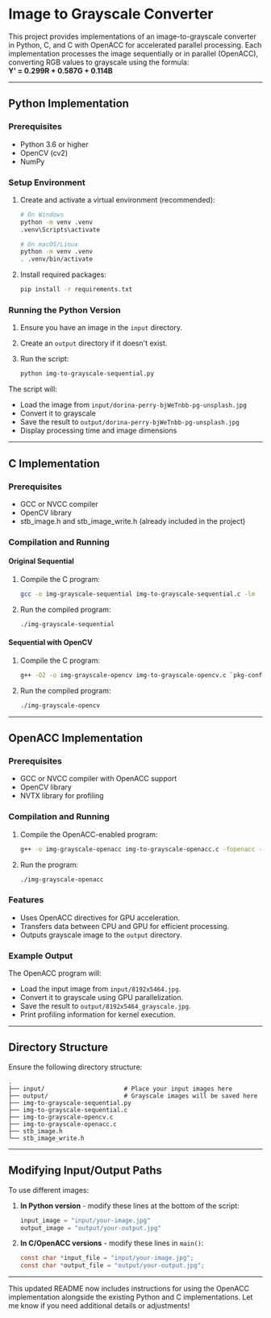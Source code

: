 
# Image to Grayscale Converter

This project provides implementations of an image-to-grayscale converter in Python, C, and C with OpenACC for accelerated parallel processing. Each implementation processes the image sequentially or in parallel (OpenACC), converting RGB values to grayscale using the formula:  
**Y' = 0.299R + 0.587G + 0.114B**

---

## Python Implementation

### Prerequisites
- Python 3.6 or higher
- OpenCV (cv2)
- NumPy

### Setup Environment

1. Create and activate a virtual environment (recommended):

   ```bash
   # On Windows
   python -m venv .venv
   .venv\Scripts\activate

   # On macOS/Linux
   python -m venv .venv
   . .venv/bin/activate
   ```

2. Install required packages:

   ```bash
   pip install -r requirements.txt
   ```

### Running the Python Version

1. Ensure you have an image in the `input` directory.
2. Create an `output` directory if it doesn't exist.
3. Run the script:

   ```bash
   python img-to-grayscale-sequential.py
   ```

The script will:
- Load the image from `input/dorina-perry-bjWeTnbb-pg-unsplash.jpg`
- Convert it to grayscale
- Save the result to `output/dorina-perry-bjWeTnbb-pg-unsplash.jpg`
- Display processing time and image dimensions

---

## C Implementation

### Prerequisites
- GCC or NVCC compiler
- OpenCV library
- stb_image.h and stb_image_write.h (already included in the project)

### Compilation and Running

#### Original Sequential
1. Compile the C program:

   ```bash
   gcc -o img-grayscale-sequential img-to-grayscale-sequential.c -lm
   ```

2. Run the compiled program:

   ```bash
   ./img-grayscale-sequential
   ```

#### Sequential with OpenCV
1. Compile the C program:

   ```bash
   g++ -O2 -o img-grayscale-opencv img-to-grayscale-opencv.c `pkg-config --cflags --libs opencv4`
   ```

2. Run the compiled program:

   ```bash
   ./img-grayscale-opencv
   ```

---

## OpenACC Implementation

### Prerequisites
- GCC or NVCC compiler with OpenACC support
- OpenCV library
- NVTX library for profiling

### Compilation and Running

1. Compile the OpenACC-enabled program:

   ```bash
   g++ -o img-grayscale-openacc img-to-grayscale-openacc.c -fopenacc -lm `pkg-config --cflags --libs opencv4`
   ```

2. Run the program:

   ```bash
   ./img-grayscale-openacc
   ```

### Features
- Uses OpenACC directives for GPU acceleration.
- Transfers data between CPU and GPU for efficient processing.
- Outputs grayscale image to the `output` directory.

### Example Output
The OpenACC program will:
- Load the input image from `input/8192x5464.jpg`.
- Convert it to grayscale using GPU parallelization.
- Save the result to `output/8192x5464_grayscale.jpg`.
- Print profiling information for kernel execution.

---

## Directory Structure

Ensure the following directory structure:

```plaintext
.
├── input/                      # Place your input images here
├── output/                     # Grayscale images will be saved here
├── img-to-grayscale-sequential.py
├── img-to-grayscale-sequential.c
├── img-to-grayscale-opencv.c
├── img-to-grayscale-openacc.c
├── stb_image.h
└── stb_image_write.h
```

---

## Modifying Input/Output Paths

To use different images:

1. **In Python version** - modify these lines at the bottom of the script:

   ```python
   input_image = "input/your-image.jpg"
   output_image = "output/your-output.jpg"
   ```

2. **In C/OpenACC versions** - modify these lines in `main()`:

   ```c
   const char *input_file = "input/your-image.jpg";
   const char *output_file = "output/your-output.jpg";
   ```

---

This updated README now includes instructions for using the OpenACC implementation alongside the existing Python and C implementations. Let me know if you need additional details or adjustments!
